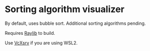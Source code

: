 # Sorting algorithm visualizer

By default, uses bubble sort. Additional sorting algorithms pending.  

Requires [Raylib](https://github.com/raysan5/raylib/wiki/Working-on-GNU-Linux) to build.  

Use [VcXsrv](https://sourceforge.net/projects/vcxsrv/) if you are using WSL2.  